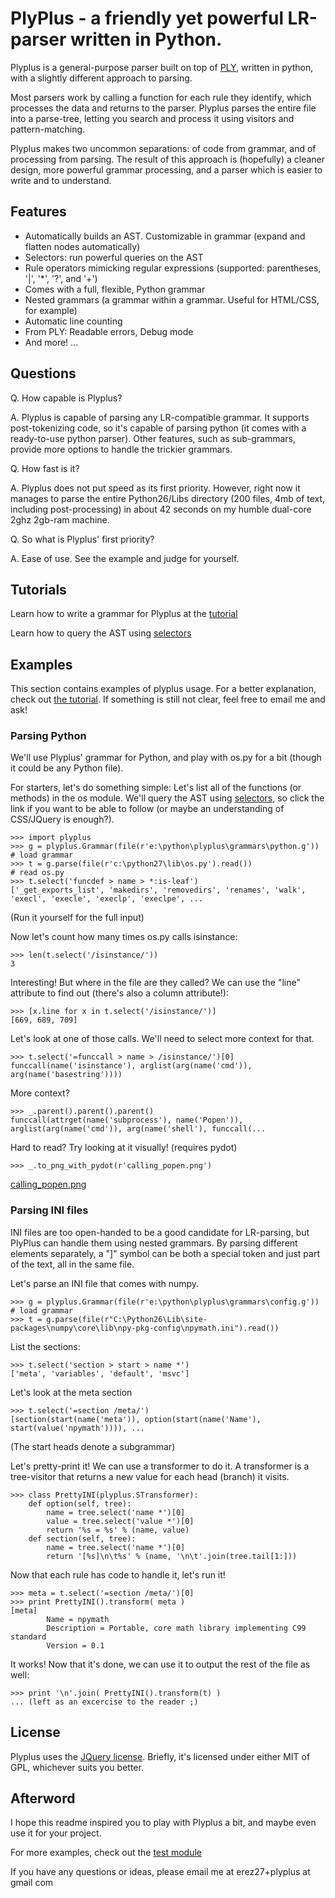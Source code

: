 # PlyPlus - a friendly yet powerful LR-parser written in Python.

Plyplus is a general-purpose parser built on top of [PLY](http://www.dabeaz.com/ply/), written in python, with a slightly different approach to parsing.

Most parsers work by calling a function for each rule they identify, which processes the data and returns to the parser. Plyplus parses the entire file into a parse-tree, letting you search and process it using visitors and pattern-matching.

Plyplus makes two uncommon separations: of code from grammar, and of processing from parsing.  The result of this approach is (hopefully) a cleaner design, more powerful grammar processing, and a parser which is easier to write and to understand.

## Features

 - Automatically builds an AST. Customizable in grammar (expand and flatten nodes automatically)
 - Selectors: run powerful queries on the AST
 - Rule operators mimicking regular expressions (supported: parentheses, '|', '\*', '?', and '+')
 - Comes with a full, flexible, Python grammar
 - Nested grammars (a grammar within a grammar. Useful for HTML/CSS, for example)
 - Automatic line counting
 - From PLY: Readable errors, Debug mode
 - And more! ...

## Questions

Q. How capable is Plyplus?

A. Plyplus is capable of parsing any LR-compatible grammar. It supports post-tokenizing code, so it's capable of parsing python (it comes with a ready-to-use python parser). Other features, such as sub-grammars, provide more options to handle the trickier grammars.

Q. How fast is it?

A. Plyplus does not put speed as its first priority. However, right now it manages to parse the entire Python26/Libs directory (200 files, 4mb of text, including post-processing) in about 42 seconds on my humble dual-core 2ghz 2gb-ram machine.

Q. So what is Plyplus' first priority?

A. Ease of use. See the example and judge for yourself.

## Tutorials

Learn how to write a grammar for Plyplus at the [tutorial](/erezsh/plyplus/blob/master/docs/tutorial.md)

Learn how to query the AST using [selectors](/erezsh/plyplus/blob/master/docs/selectors.md)

## Examples

This section contains examples of plyplus usage. For a better explanation, check out [the tutorial](/erezsh/plyplus/blob/master/docs/tutorial.md). If something is still not clear, feel free to email me and ask!

### Parsing Python

We'll use Plyplus' grammar for Python, and play with os.py for a bit (though it could be any Python file).

For starters, let's do something simple: Let's list all of the functions (or methods) in the os module. We'll query the AST using [selectors](/erezsh/plyplus/blob/master/docs/selectors.md), so click the link if you want to be able to follow (or maybe an understanding of CSS/JQuery is enough?).

    >>> import plyplus
    >>> g = plyplus.Grammar(file(r'e:\python\plyplus\grammars\python.g'))   # load grammar
    >>> t = g.parse(file(r'c:\python27\lib\os.py').read())                  # read os.py
    >>> t.select('funcdef > name > *:is-leaf')
    ['_get_exports_list', 'makedirs', 'removedirs', 'renames', 'walk', 'execl', 'execle', 'execlp', 'execlpe', ...

(Run it yourself for the full input)

Now let's count how many times os.py calls isinstance:

    >>> len(t.select('/isinstance/'))
    3

Interesting! But where in the file are they called? We can use the "line" attribute to find out (there's also a column attribute!):

    >>> [x.line for x in t.select('/isinstance/')]
    [669, 689, 709]

Let's look at one of those calls. We'll need to select more context for that.

    >>> t.select('=funccall > name > /isinstance/')[0]
    funccall(name('isinstance'), arglist(arg(name('cmd')), arg(name('basestring'))))

More context?

    >>> _.parent().parent().parent()
    funccall(attrget(name('subprocess'), name('Popen')), arglist(arg(name('cmd')), arg(name('shell'), funccall(...

Hard to read? Try looking at it visually! (requires pydot)

    >>> _.to_png_with_pydot(r'calling_popen.png')

[calling\_popen.png](/erezsh/plyplus/blob/master/docs/calling_popen.png)

### Parsing INI files

INI files are too open-handed to be a good candidate for LR-parsing, but PlyPlus can handle them using nested grammars. By parsing different elements separately, a "]" symbol can be both a special token and just part of the text, all in the same file.

Let's parse an INI file that comes with numpy.

    >>> g = plyplus.Grammar(file(r'e:\python\plyplus\grammars\config.g'))   # load grammar
    >>> t = g.parse(file(r"C:\Python26\Lib\site-packages\numpy\core\lib\npy-pkg-config\npymath.ini").read())

List the sections:

    >>> t.select('section > start > name *')
    ['meta', 'variables', 'default', 'msvc']

Let's look at the meta section

    >>> t.select('=section /meta/')
    [section(start(name('meta')), option(start(name('Name'), start(value('npymath')))), ...

(The start heads denote a subgrammar)

Let's pretty-print it! We can use a transformer to do it. A transformer is a tree-visitor that returns a new value for each head (branch) it visits.

    >>> class PrettyINI(plyplus.STransformer):
        def option(self, tree):
            name = tree.select('name *')[0]
            value = tree.select('value *')[0]
            return '%s = %s' % (name, value)
        def section(self, tree):
            name = tree.select('name *')[0]           
            return '[%s]\n\t%s' % (name, '\n\t'.join(tree.tail[1:]))

Now that each rule has code to handle it, let's run it!

    >>> meta = t.select('=section /meta/')[0]
    >>> print PrettyINI().transform( meta )
    [meta]
            Name = npymath
            Description = Portable, core math library implementing C99 standard
            Version = 0.1

It works! Now that it's done, we can use it to output the rest of the file as well:

    >>> print '\n'.join( PrettyINI().transform(t) )
    ... (left as an excercise to the reader ;)


## License

Plyplus uses the [JQuery license](http://jquery.org/license). Briefly, it's licensed under either MIT of GPL, whichever suits you better.

## Afterword

I hope this readme inspired you to play with Plyplus a bit, and maybe even use it for your project.

For more examples, check out the [test module](/erezsh/plyplus/blob/master/plyplus/test/plyplus_test.py)

If you have any questions or ideas, please email me at erez27+plyplus at gmail com

